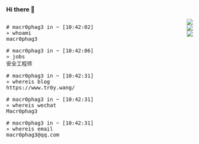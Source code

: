 ### Hi there 👋

<div style="float:left;">
<pre>
# macr0phag3 in ~ [10:42:02]
» whoami
macr0phag3<br>
# macr0phag3 in ~ [10:42:06]
» jobs
安全工程师<br>
# macr0phag3 in ~ [10:42:31]
» whereis blog
https://www.tr0y.wang/<br>
# macr0phag3 in ~ [10:42:31]
» whereis wechat
Macr0phag3<br>
# macr0phag3 in ~ [10:42:31]
» whereis email
macr0phag3@qq.com<br>
</pre>
</div>

<div>
<div align="right">
<img src="https://github-readme-stats.vercel.app/api?username=Macr0phag3&show_icons=true&icon_color=CE1D2D&text_color=718096&bg_color=ffffff&hide_title=true">
</div>



<div align="right" >
<img src="https://img.shields.io/badge/Language-Python-brightgreen?style=flat&logo=c%2b%2b" />
<br>
<img src="https://img.shields.io/badge/Platform-Linux-brightgreen?style=flat&logo=red%20hat" />
</div>

</div>
